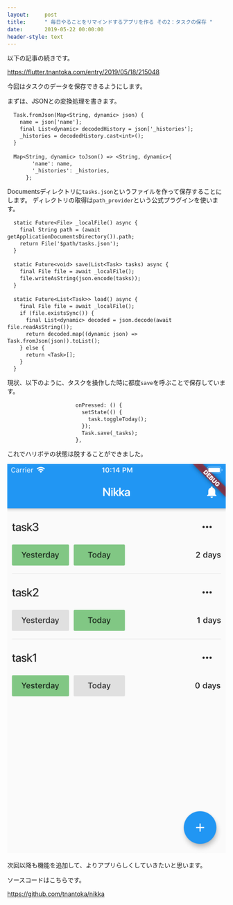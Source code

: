 ```yaml
---
layout:     post
title:      " 毎日やることをリマインドするアプリを作る その2：タスクの保存 "
date:       2019-05-22 00:00:00
header-style: text
---
```

以下の記事の続きです。

<https://flutter.tnantoka.com/entry/2019/05/18/215048>

今回はタスクのデータを保存できるようにします。

まずは、JSONとの変換処理を書きます。

```
  Task.fromJson(Map<String, dynamic> json) {
    name = json['name'];
    final List<dynamic> decodedHistory = json['_histories'];
    _histories = decodedHistory.cast<int>();
  }

  Map<String, dynamic> toJson() => <String, dynamic>{
        'name': name,
        '_histories': _histories,
      };
```

Documentsディレクトリに`tasks.json`というファイルを作って保存することにします。
ディレクトリの取得は`path_provider`という公式プラグインを使います。

```
  static Future<File> _localFile() async {
    final String path = (await getApplicationDocumentsDirectory()).path;
    return File('$path/tasks.json');
  }

  static Future<void> save(List<Task> tasks) async {
    final File file = await _localFile();
    file.writeAsString(json.encode(tasks));
  }

  static Future<List<Task>> load() async {
    final File file = await _localFile();
    if (file.existsSync()) {
      final List<dynamic> decoded = json.decode(await file.readAsString());
      return decoded.map((dynamic json) => Task.fromJson(json)).toList();
    } else {
      return <Task>[];
    }
  }
```

現状、以下のように、タスクを操作した時に都度`save`を呼ぶことで保存しています。

```
                      onPressed: () {
                        setState(() {
                          task.toggleToday();
                        });
                        Task.save(_tasks);
                      },
```

これでハリボテの状態は脱することができました。

![](/img/in-post/20190522222203.png)


次回以降も機能を追加して、よりアプリらしくしていきたいと思います。

ソースコードはこちらです。

<https://github.com/tnantoka/nikka>


